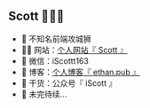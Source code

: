 ## Scott  👨🏻‍💻

- 🐧 不知名前端攻城狮
- 🥷🏻 网站：<a href="http://scott.ethan.pub/#/home" target="_blank">个人网站『 Scott 』</a>
- 💬 微信：iScottt163
- 🤔 博客：<a href="https://ethan.pub" target="_blank">个人博客『 ethan.pub 』</a>
- 🌱 干货：公众号『 iScott 』
- 👭 未完待续...
